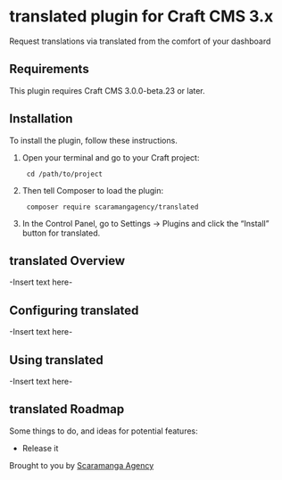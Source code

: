 # translated plugin for Craft CMS 3.x

Request translations via translated from the comfort of your dashboard

## Requirements

This plugin requires Craft CMS 3.0.0-beta.23 or later.

## Installation

To install the plugin, follow these instructions.

1. Open your terminal and go to your Craft project:

        cd /path/to/project

2. Then tell Composer to load the plugin:

        composer require scaramangagency/translated

3. In the Control Panel, go to Settings → Plugins and click the “Install” button for translated.

## translated Overview

-Insert text here-

## Configuring translated

-Insert text here-

## Using translated

-Insert text here-

## translated Roadmap

Some things to do, and ideas for potential features:

* Release it

Brought to you by [Scaramanga Agency](https://scaramanga.agency)
